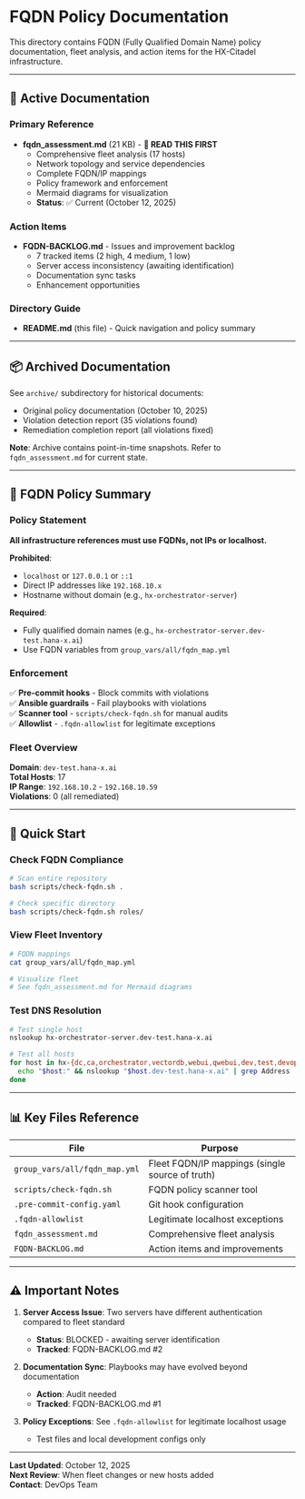 # FQDN Policy Documentation

This directory contains FQDN (Fully Qualified Domain Name) policy documentation, fleet analysis, and action items for the HX-Citadel infrastructure.

---

## 📁 Active Documentation

### Primary Reference
- **fqdn_assessment.md** (21 KB) - **📖 READ THIS FIRST**
  - Comprehensive fleet analysis (17 hosts)
  - Network topology and service dependencies
  - Complete FQDN/IP mappings
  - Policy framework and enforcement
  - Mermaid diagrams for visualization
  - **Status**: ✅ Current (October 12, 2025)

### Action Items
- **FQDN-BACKLOG.md** - Issues and improvement backlog
  - 7 tracked items (2 high, 4 medium, 1 low)
  - Server access inconsistency (awaiting identification)
  - Documentation sync tasks
  - Enhancement opportunities

### Directory Guide
- **README.md** (this file) - Quick navigation and policy summary

---

## 📦 Archived Documentation

See `archive/` subdirectory for historical documents:
- Original policy documentation (October 10, 2025)
- Violation detection report (35 violations found)
- Remediation completion report (all violations fixed)

**Note**: Archive contains point-in-time snapshots. Refer to `fqdn_assessment.md` for current state.

---

## 🎯 FQDN Policy Summary

### Policy Statement

**All infrastructure references must use FQDNs, not IPs or localhost.**

**Prohibited**:
- `localhost` or `127.0.0.1` or `::1`
- Direct IP addresses like `192.168.10.x`
- Hostname without domain (e.g., `hx-orchestrator-server`)

**Required**:
- Fully qualified domain names (e.g., `hx-orchestrator-server.dev-test.hana-x.ai`)
- Use FQDN variables from `group_vars/all/fqdn_map.yml`

### Enforcement

✅ **Pre-commit hooks** - Block commits with violations  
✅ **Ansible guardrails** - Fail playbooks with violations  
✅ **Scanner tool** - `scripts/check-fqdn.sh` for manual audits  
✅ **Allowlist** - `.fqdn-allowlist` for legitimate exceptions

### Fleet Overview

**Domain**: `dev-test.hana-x.ai`  
**Total Hosts**: 17  
**IP Range**: `192.168.10.2` - `192.168.10.59`  
**Violations**: 0 (all remediated)

---

## 🚀 Quick Start

### Check FQDN Compliance
```bash
# Scan entire repository
bash scripts/check-fqdn.sh .

# Check specific directory
bash scripts/check-fqdn.sh roles/
```

### View Fleet Inventory
```bash
# FQDN mappings
cat group_vars/all/fqdn_map.yml

# Visualize fleet
# See fqdn_assessment.md for Mermaid diagrams
```

### Test DNS Resolution
```bash
# Test single host
nslookup hx-orchestrator-server.dev-test.hana-x.ai

# Test all hosts
for host in hx-{dc,ca,orchestrator,vectordb,webui,qwebui,dev,test,devops,metrics,fs,litellm,prisma,sqldb,ollama{1,2},mcp1}-server; do
  echo "$host:" && nslookup "$host.dev-test.hana-x.ai" | grep Address | tail -1
done
```

---

## 📊 Key Files Reference

| File | Purpose |
|------|---------|
| `group_vars/all/fqdn_map.yml` | Fleet FQDN/IP mappings (single source of truth) |
| `scripts/check-fqdn.sh` | FQDN policy scanner tool |
| `.pre-commit-config.yaml` | Git hook configuration |
| `.fqdn-allowlist` | Legitimate localhost exceptions |
| `fqdn_assessment.md` | Comprehensive fleet analysis |
| `FQDN-BACKLOG.md` | Action items and improvements |

---

## ⚠️ Important Notes

1. **Server Access Issue**: Two servers have different authentication compared to fleet standard
   - **Status**: BLOCKED - awaiting server identification
   - **Tracked**: FQDN-BACKLOG.md #2

2. **Documentation Sync**: Playbooks may have evolved beyond documentation
   - **Action**: Audit needed
   - **Tracked**: FQDN-BACKLOG.md #1

3. **Policy Exceptions**: See `.fqdn-allowlist` for legitimate localhost usage
   - Test files and local development configs only

---

**Last Updated**: October 12, 2025  
**Next Review**: When fleet changes or new hosts added  
**Contact**: DevOps Team

